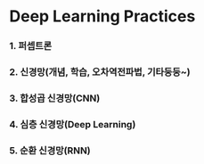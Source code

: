 # Deep Learning Practices

### 1. 퍼셉트론
### 2. 신경망(개념, 학습, 오차역전파법, 기타둥둥~)
### 3. 합성곱 신경망(CNN)
### 4. 심층 신경망(Deep Learning)
### 5. 순환 신경망(RNN)




